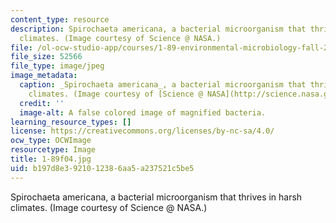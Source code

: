 ```yaml
---
content_type: resource
description: Spirochaeta americana, a bacterial microorganism that thrives in harsh
  climates. (Image courtesy of Science @ NASA.)
file: /ol-ocw-studio-app/courses/1-89-environmental-microbiology-fall-2004/b197d8e3921012386aa5a237521c5be5_1-89f04.jpg
file_size: 52566
file_type: image/jpeg
image_metadata:
  caption: _Spirochaeta americana_, a bacterial microorganism that thrives in harsh
    climates. (Image courtesy of [Science @ NASA](http://science.nasa.gov/).)
  credit: ''
  image-alt: A false colored image of magnified bacteria.
learning_resource_types: []
license: https://creativecommons.org/licenses/by-nc-sa/4.0/
ocw_type: OCWImage
resourcetype: Image
title: 1-89f04.jpg
uid: b197d8e3-9210-1238-6aa5-a237521c5be5
---
```

Spirochaeta americana, a bacterial microorganism that thrives in harsh climates. (Image courtesy of Science @ NASA.)